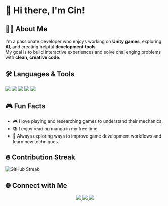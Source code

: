 # 👋 Hi there, I'm Cin!  

## 🧑‍💻 About Me  
I'm a passionate developer who enjoys working on **Unity games**, exploring **AI**, and creating helpful **development tools**.  
My goal is to build interactive experiences and solve challenging problems with **clean, creative code**.  

## 🛠️ Languages & Tools  
<p>
  <img src="https://img.shields.io/badge/-C%23-239120?style=flat&logo=c-sharp&logoColor=white" />
  <img src="https://img.shields.io/badge/-Java-007396?style=flat&logo=java&logoColor=white" />
  <img src="https://img.shields.io/badge/-C-A8B9CC?style=flat&logo=c&logoColor=white" />
  <img src="https://img.shields.io/badge/-C++-00599C?style=flat&logo=c%2B%2B&logoColor=white" />
  <img src="https://img.shields.io/badge/-Unity-000000?style=flat&logo=unity&logoColor=white" />
</p>

## 🎮 Fun Facts  
- 🎮 I love playing and researching games to understand their mechanics.  
- 📚 I enjoy reading manga in my free time.  
- 🧠 Always exploring ways to improve game development workflows and learn new techniques.  
 
## 🔥 Contribution Streak  
![GitHub Streak](https://streak-stats.demolab.com?user=LDCin&theme=radical)  

## 🌐 Connect with Me  
<p align="center">
  <a href="https://www.linkedin.com/in/ldcin2409/">
    <img src="https://img.shields.io/badge/LinkedIn-Connect-blue?style=flat&logo=linkedin&logoColor=white" />
  </a>
  <a href="mailto:ldcin2409@gmail.com">
    <img src="https://img.shields.io/badge/Email-Contact-red?style=flat&logo=gmail&logoColor=white" />
  </a>
  <a href="">
    <img src="https://img.shields.io/badge/Resume-View-green?style=flat&logo=google-drive&logoColor=white" />
  </a>
</p>
